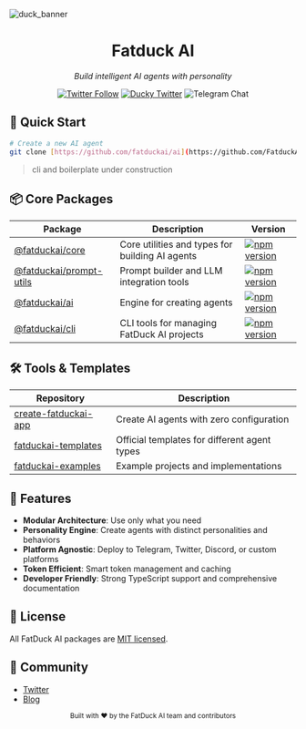 ![duck_banner](https://github.com/user-attachments/assets/33c039c6-bd6a-436f-952e-fbc88ae07c50)
<div align="center">

  <h1>Fatduck AI</h1>
  
  _Build intelligent AI agents with personality_

  [![Twitter Follow](https://img.shields.io/twitter/follow/fatduckai?style=social)](https://twitter.com/fatduckai)
  [![Ducky Twitter](https://img.shields.io/twitter/follow/duckunfiltered?style=social)](https://twitter.com/duckunfiltered)
  ![Telegram Chat][tg-badge]

[tg-badge]: https://img.shields.io/endpoint?color=neon&logo=telegram&label=chat&url=https%3A%2F%2Ftg.sumanjay.workers.dev%2FDuckUnfiltered
</div>

## 🚀 Quick Start

```bash
# Create a new AI agent
git clone [https://github.com/fatduckai/ai](https://github.com/FatduckAI/ai.git)
```

> cli and boilerplate under construction

## 📦 Core Packages

| Package | Description | Version |
|---------|------------|---------|
| [@fatduckai/core](https://github.com/fatduckai/ai-templates) | Core utilities and types for building AI agents | [![npm version](https://img.shields.io/npm/v/@fatduckai/core.svg)](https://www.npmjs.com/package/@fatduckai/core) |
| [@fatduckai/prompt-utils](https://github.com/fatduckai/prompt-utils) | Prompt builder and LLM integration tools | [![npm version](https://img.shields.io/npm/v/@fatduckai/prompt-utils.svg)](https://www.npmjs.com/package/@fatduckai/ai) |
| [@fatduckai/ai](https://github.com/fatduckai/ai) | Engine for creating agents | [![npm version](https://img.shields.io/npm/v/@fatduckai/ai.svg)](https://www.npmjs.com/package/@fatduckai/brain) |
| [@fatduckai/cli](https://github.com/fatduckai/ai-templates) | CLI tools for managing FatDuck AI projects | [![npm version](https://img.shields.io/npm/v/@fatduckai/cli.svg)](https://www.npmjs.com/package/@fatduckai/cli) |

## 🛠️ Tools & Templates

| Repository | Description |
|------------|-------------|
| [create-fatduckai-app](https://github.com/fatduckai/create-fatduckai-app) | Create AI agents with zero configuration |
| [fatduckai-templates](https://github.com/fatduckai/templates) | Official templates for different agent types |
| [fatduckai-examples](https://github.com/fatduckai/examples) | Example projects and implementations |

## 🌟 Features

- **Modular Architecture**: Use only what you need
- **Personality Engine**: Create agents with distinct personalities and behaviors
- **Platform Agnostic**: Deploy to Telegram, Twitter, Discord, or custom platforms
- **Token Efficient**: Smart token management and caching
- **Developer Friendly**: Strong TypeScript support and comprehensive documentation

## 📜 License

All FatDuck AI packages are [MIT licensed](LICENSE).

## 💬 Community

- [Twitter](https://twitter.com/fatduckai)
- [Blog](https://blog.fatduckai.com)


<div align="center">
  <sub>Built with ❤️ by the FatDuck AI team and contributors</sub>
</div>
